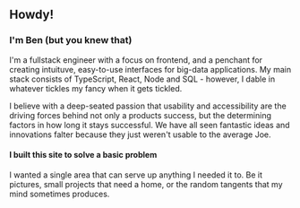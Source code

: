 ## Howdy! 
### I'm Ben (but you knew that)
I'm a fullstack engineer with a focus on frontend, and a penchant for creating intuituve, easy-to-use interfaces for big-data applications. My main stack consists of TypeScript, React, Node and SQL - however, I dable in whatever tickles my fancy when it gets tickled.

I believe with a deep-seated passion that usability and accessibility are the driving forces behind not only a products success, but the determining factors in how long it stays successful. We have all seen fantastic ideas and innovations falter because they just weren't usable to the average Joe. 

#### I built this site to solve a basic problem
I wanted a single area that can serve up anything I needed it to. Be it pictures, small projects that need a home, or the random tangents that my mind sometimes produces. 

